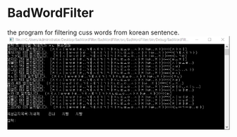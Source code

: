 BadWordFilter
=============
the program for filtering cuss words from korean sentence.
![Alt text](screenshot.png)
